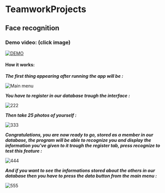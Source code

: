 # TeamworkProjects
## Face recognition
### Demo video: (click image)

[![DEMO](https://user-images.githubusercontent.com/65785991/118040975-eab45180-b37a-11eb-9c90-0b423cf9057e.png)](https://www.youtube.com/watch?v=4VU7gQC79DI&feature=youtu.be)

#### How it works:
***The first thing appearing after running the app will be :***  

![Main menu](https://user-images.githubusercontent.com/44818281/117890110-3b657500-b2bd-11eb-8847-218471e90bc2.png)  

***You have to register in our database trough the interface :***  

![222](https://user-images.githubusercontent.com/44818281/117890180-5d5ef780-b2bd-11eb-8134-8370721881f7.png)  

***Then take 25 photos of yourself :***   

![333](https://user-images.githubusercontent.com/44818281/117890193-60f27e80-b2bd-11eb-9bcd-4b1ebc8dd345.png)  

***Congratulations, you are now ready to go, stored as a member in our database, the program will be able to recognize you and display the information you've given to it trough the register tab, press recognize to test this feature :***  

![444](https://user-images.githubusercontent.com/44818281/117890200-66e85f80-b2bd-11eb-975b-3f69279050c9.png)  

***And if you want to see the informations stored about the others in our database then you have to press the data button from the main menu :***  

![555](https://user-images.githubusercontent.com/44818281/117890224-710a5e00-b2bd-11eb-9ed7-01e8520e65c5.png)  
